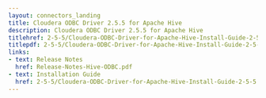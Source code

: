 ```yaml
---
layout: connectors_landing
title: Cloudera ODBC Driver 2.5.5 for Apache Hive
description: Cloudera ODBC Driver 2.5.5 for Apache Hive
titlehref: 2-5-5/Cloudera-ODBC-Driver-for-Apache-Hive-Install-Guide-2-5-5.pdf
titlepdf: 2-5-5/Cloudera-ODBC-Driver-for-Apache-Hive-Install-Guide-2-5-5.pdf
links:
- text: Release Notes
  href: Release-Notes-Hive-ODBC.pdf
- text: Installation Guide
  href: 2-5-5/Cloudera-ODBC-Driver-for-Apache-Hive-Install-Guide-2-5-5.pdf
---
```

